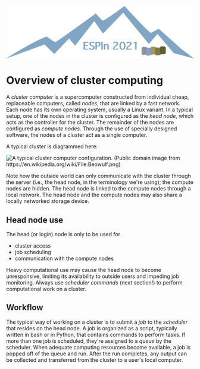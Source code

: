 ![Ivy logo](https://raw.githubusercontent.com/csdms/ivy/main/media/logo.png)

# Overview of cluster computing

A *cluster computer* is a supercomputer
constructed from individual cheap, replaceable computers,
called *nodes*,
that are linked by a fast network.
Each node has its own operating system,
usually a Linux variant.
In a typical setup,
one of the nodes in the cluster
is configured as the *head node*,
which acts as the controller for the cluster.
The remainder of the nodes
are configured as *compute nodes*.
Through the use of specially designed software,
the nodes of a cluster
act as a single computer.

A typical cluster is diagrammed here:

![A typical cluster computer configuration. (Public domain image from https://en.wikipedia.org/wiki/File:Beowulf.png)](https://github.com/csdms/ivy/blob/main/media/Beowulf.png)

Note how the outside world can only communicate with the cluster through the server
(i.e., the head node, in the terminology we're using);
the compute nodes are hidden.
The head node is linked to the compute nodes through a local network.
The head node and the compute nodes may also share
a locally networked storage device.

## Head node use

The head (or login) node is only to be used for

* cluster access
* job scheduling
* communication with the compute nodes

Heavy computational use may cause the head node to become unresponsive,
limiting its availability to outside users and impeding job monitoring.
Always use *scheduler commands* (next section!)
to perform computational work on a cluster.

## Workflow

The typical way of working on a cluster
is to submit a *job*
to the *scheduler*
that resides on the head node.
A job is organized as a script,
typically written in bash or in Python,
that contains commands to perform tasks.
If more than one job is scheduled,
they're assigned to a *queue* by the scheduler.
When adequate computing resources become available,
a job is popped off of the queue and run.
After the run completes,
any output can be collected
and transferred from the cluster
to a user's local computer.
